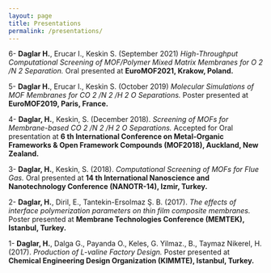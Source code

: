 ```yaml
---
layout: page
title: Presentations
permalink: /presentations/
---
```


6- **Daglar H.**, Erucar I., Keskin S. (September 2021) *High-Throughput Computational Screening of MOF/Polymer Mixed Matrix Membranes for O 2 /N 2 Separation.* Oral presented at **EuroMOF2021, Krakow, Poland.**

5- **Daglar H.**, Erucar I., Keskin S. (October 2019) *Molecular Simulations of MOF Membranes for CO 2 /N 2 /H 2 O Separations.* Poster presented at **EuroMOF2019, Paris, France.**

4- **Daglar, H.**, Keskin, S. (December 2018). *Screening of MOFs for Membrane-based CO 2 /N 2 /H 2 O Separations.* Accepted for Oral presentation at **6 th International Conference on Metal-Organic Frameworks &amp; Open Framework Compounds (MOF2018), Auckland, New Zealand.**

3- **Daglar, H.**, Keskin, S. (2018). *Computational Screening of MOFs for Flue Gas.* Oral presented at **14 th International Nanoscience and Nanotechnology Conference (NANOTR-14), Izmir, Turkey.**

2- **Daglar, H.**, Diril, E., Tantekin-Ersolmaz Ş. B. (2017). *The effects of interface polymerization parameters on thin film composite membranes.* Poster presented at **Membrane Technologies Conference (MEMTEK), Istanbul, Turkey.**

1- **Daglar, H.**, Dalga G., Payanda O., Keles, G. Yilmaz., B., Taymaz Nikerel, H. (2017). *Production of L-valine Factory Design.* Poster presented at **Chemical Engineering Design Organization (KIMMTE), Istanbul, Turkey.**
